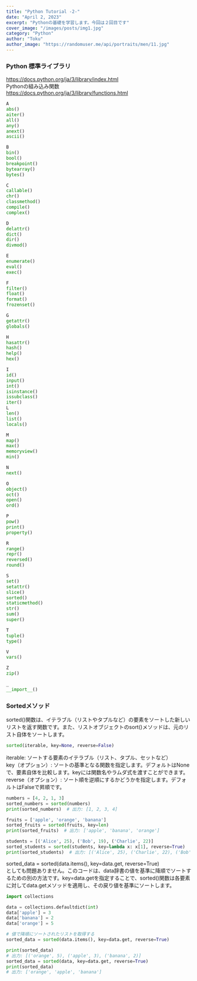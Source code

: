 ```yaml
---
title: "Python Tutorial -2-"
date: "April 2, 2023"
excerpt: "Pythonの基礎を学習します。今回は２回目です"
cover_image: "/images/posts/img1.jpg"
category: "Python"
author: "Toku"
author_image: "https://randomuser.me/api/portraits/men/11.jpg"
---
```


<!-- Markdow generator - https://jaspervdj.be/lorem-markdownum/ -->

### Python 標準ライブラリ  
https://docs.python.org/ja/3/library/index.html  
Pythonの組み込み関数  
https://docs.python.org/ja/3/library/functions.html  

```python
A
abs()
aiter()
all()
any()
anext()
ascii()

B
bin()
bool()
breakpoint()
bytearray()
bytes()

C
callable()
chr()
classmethod()
compile()
complex()

D
delattr()
dict()
dir()
divmod()

E
enumerate()
eval()
exec()

F
filter()
float()
format()
frozenset()

G
getattr()
globals()

H
hasattr()
hash()
help()
hex()

I
id()
input()
int()
isinstance()
issubclass()
iter()
L
len()
list()
locals()

M
map()
max()
memoryview()
min()

N
next()

O
object()
oct()
open()
ord()

P
pow()
print()
property()

R
range()
repr()
reversed()
round()

S
set()
setattr()
slice()
sorted()
staticmethod()
str()
sum()
super()

T
tuple()
type()

V
vars()

Z
zip()

_
__import__()
```
### Sortedメソッド
sorted()関数は、イテラブル（リストやタプルなど）の要素をソートした新しいリストを返す関数です。また、リストオブジェクトのsort()メソッドは、元のリスト自体をソートします。
```python
sorted(iterable, key=None, reverse=False)
```
iterable: ソートする要素のイテラブル（リスト、タプル、セットなど）  
key（オプション）: ソートの基準となる関数を指定します。デフォルトはNoneで、要素自体を比較します。keyには関数名やラムダ式を渡すことができます。  
reverse（オプション）: ソート順を逆順にするかどうかを指定します。デフォルトはFalseで昇順です。
```python
numbers = [4, 2, 1, 3]
sorted_numbers = sorted(numbers)
print(sorted_numbers)  # 出力: [1, 2, 3, 4]

fruits = ['apple', 'orange', 'banana']
sorted_fruits = sorted(fruits, key=len)
print(sorted_fruits)  # 出力: ['apple', 'banana', 'orange']

students = [('Alice', 25), ('Bob', 19), ('Charlie', 22)]
sorted_students = sorted(students, key=lambda x: x[1], reverse=True)
print(sorted_students)  # 出力: [('Alice', 25), ('Charlie', 22), ('Bob', 19)]
```
sorted_data = sorted(data.items(), key=data.get, reverse=True)  
としても問題ありません。このコードは、data辞書の値を基準に降順でソートするための別の方法です。key=data.getを指定することで、sorted()関数は各要素に対してdata.getメソッドを適用し、その戻り値を基準にソートします。
```python
import collections

data = collections.defaultdict(int)
data['apple'] = 3
data['banana'] = 2
data['orange'] = 5

# 値で降順にソートされたリストを取得する
sorted_data = sorted(data.items(), key=data.get, reverse=True)

print(sorted_data)
# 出力: [('orange', 5), ('apple', 3), ('banana', 2)]
sorted_data = sorted(data, key=data.get, reverse=True)
print(sorted_data)
# 出力: ['orange', 'apple', 'banana']
```
```python

```

```python

```

```python

```
